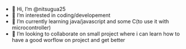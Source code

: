 - 👋 Hi, I’m @nitsugua25
- 👀 I’m interested in coding/developement
- 🌱 I’m currently learning java/javascript and some C(to use it with microcontroller)
- 💞️ I’m looking to collaborate on small project where i can learn how to have a good worflow on project and get better

<!---
nitsugua25/nitsugua25 is a ✨ special ✨ repository because its `README.md` (this file) appears on your GitHub profile.
You can click the Preview link to take a look at your changes.
--->
